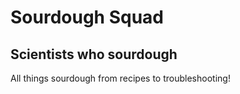 # Sourdough Squad

## **Scientists who sourdough** 

All things sourdough from recipes to troubleshooting!
